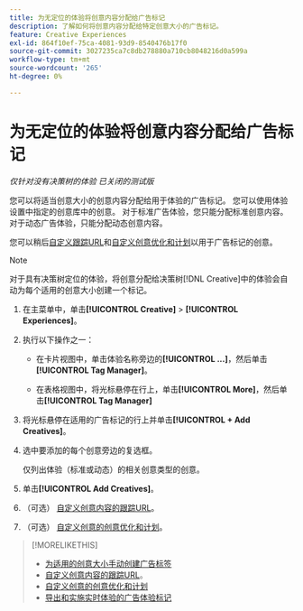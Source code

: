 ```yaml
---
title: 为无定位的体验将创意内容分配给广告标记
description: 了解如何将创意内容分配给特定创意大小的广告标记。
feature: Creative Experiences
exl-id: 864f10ef-75ca-4081-93d9-8540476b17f0
source-git-commit: 3027235ca7c8db278880a710cb8048216d0a599a
workflow-type: tm+mt
source-wordcount: '265'
ht-degree: 0%

---
```


# 为无定位的体验将创意内容分配给广告标记

*仅针对没有决策树的体验*
*已关闭的测试版*

您可以将适当创意大小的创意内容分配给用于体验的广告标记。 您可以使用体验设置中指定的创意库中的创意。 对于标准广告体验，您只能分配标准创意内容。 对于动态广告体验，只能分配动态创意内容。<!-- Clarify what this does. It adds the image to the experience, but how does optimization work with multiple ad tags? -->

您可以稍后[自定义跟踪URL](experience-tracking-urls-no-targeting.md)和[自定义创意优化和计划](experience-optimization-scheduling-no-targeting.md)以用于广告标记的创意。

>[!NOTE]
>
>对于具有决策树定位的体验，将创意分配给决策树[!DNL Creative]中的体验会自动为每个适用的创意大小创建一个标记。

1. 在主菜单中，单击&#x200B;**[!UICONTROL Creative]** > **[!UICONTROL Experiences]**。

1. 执行以下操作之一：

   * 在卡片视图中，单击体验名称旁边的&#x200B;**[!UICONTROL ...]**，然后单击&#x200B;**[!UICONTROL Tag Manager]**。

   * 在表格视图中，将光标悬停在行上，单击&#x200B;**[!UICONTROL More]**，然后单击&#x200B;**[!UICONTROL Tag Manager]**

1. 将光标悬停在适用的广告标记的行上并单击&#x200B;**[!UICONTROL + Add Creatives]**。<!-- Tag Manager has only a list view, but no card view, as of 2/2. -->

1. 选中要添加的每个创意旁边的复选框。

   仅列出体验（标准或动态）的相关创意类型的创意。

1. 单击&#x200B;**[!UICONTROL Add Creatives]**。

1. （可选） [自定义创意内容的跟踪URL](experience-tracking-urls-no-targeting.md)。

1. （可选） [自定义创意的创意优化和计划](experience-optimization-scheduling-no-targeting.md)。

>[!MORELIKETHIS]
>* [为适用的创意大小手动创建广告标签](experience-tag-create-manually.md)
>* [自定义创意内容的跟踪URL](experience-tracking-urls-no-targeting.md)。
>* [自定义创意的创意优化和计划](experience-optimization-scheduling-no-targeting.md)
>* [导出和实施实时体验的广告体验标记](experience-tag-export.md)
